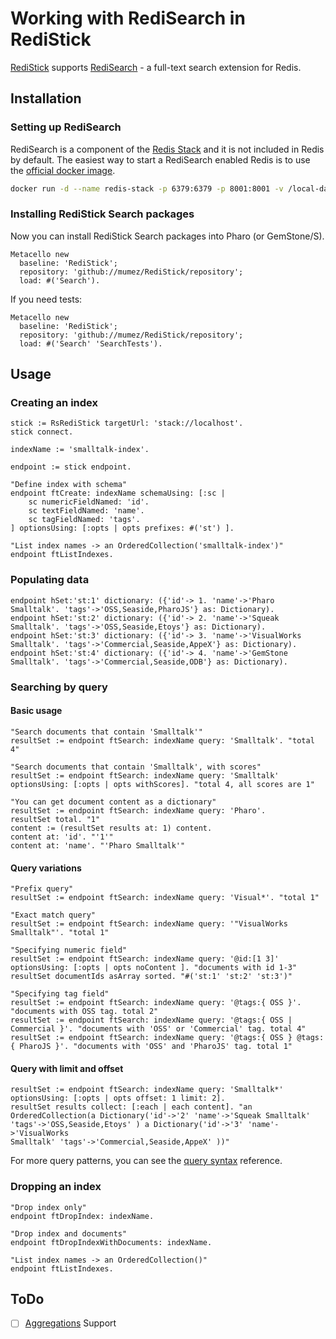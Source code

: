# Working with RediSearch in RediStick

[RediStick](https://github.com/mumez/RediStick) supports [RediSearch](https://redis.io/docs/stack/search/) - a full-text search extension for Redis.

## Installation

### Setting up RediSearch

RediSearch is a component of the [Redis Stack](https://redis.io/docs/stack/) and it is not included in Redis by default.
The easiest way to start a RediSearch enabled Redis is to use the [official docker image](https://hub.docker.com/r/redis/redis-stack).

```bash
docker run -d --name redis-stack -p 6379:6379 -p 8001:8001 -v /local-data/:/data redis/redis-stack:latest
```

### Installing RediStick Search packages

Now you can install RediStick Search packages into Pharo (or GemStone/S).

```smalltalk
Metacello new
  baseline: 'RediStick';
  repository: 'github://mumez/RediStick/repository';
  load: #('Search').
```

If you need tests:

```smalltalk
Metacello new
  baseline: 'RediStick';
  repository: 'github://mumez/RediStick/repository';
  load: #('Search' 'SearchTests').
```

## Usage

### Creating an index

```Smalltalk
stick := RsRediStick targetUrl: 'stack://localhost'.
stick connect.

indexName := 'smalltalk-index'.

endpoint := stick endpoint.

"Define index with schema"
endpoint ftCreate: indexName schemaUsing: [:sc |
	sc numericFieldNamed: 'id'.
	sc textFieldNamed: 'name'.
	sc tagFieldNamed: 'tags'.
] optionsUsing: [:opts | opts prefixes: #('st') ].
```

```Smalltalk
"List index names -> an OrderedCollection('smalltalk-index')"
endpoint ftListIndexes.
```

### Populating data

```Smalltalk
endpoint hSet:'st:1' dictionary: ({'id'-> 1. 'name'->'Pharo Smalltalk'. 'tags'->'OSS,Seaside,PharoJS'} as: Dictionary).
endpoint hSet:'st:2' dictionary: ({'id'-> 2. 'name'->'Squeak Smalltalk'. 'tags'->'OSS,Seaside,Etoys'} as: Dictionary).
endpoint hSet:'st:3' dictionary: ({'id'-> 3. 'name'->'VisualWorks Smalltalk'. 'tags'->'Commercial,Seaside,AppeX'} as: Dictionary).
endpoint hSet:'st:4' dictionary: ({'id'-> 4. 'name'->'GemStone Smalltalk'. 'tags'->'Commercial,Seaside,ODB'} as: Dictionary).
```

### Searching by query

#### Basic usage

```Smalltalk
"Search documents that contain 'Smalltalk'"
resultSet := endpoint ftSearch: indexName query: 'Smalltalk'. "total 4"

"Search documents that contain 'Smalltalk', with scores"
resultSet := endpoint ftSearch: indexName query: 'Smalltalk' optionsUsing: [:opts | opts withScores]. "total 4, all scores are 1"

"You can get document content as a dictionary"
resultSet := endpoint ftSearch: indexName query: 'Pharo'.
resultSet total. "1"
content := (resultSet results at: 1) content.
content at: 'id'. "'1'"
content at: 'name'. "'Pharo Smalltalk'"

```

#### Query variations

```Smalltalk
"Prefix query"
resultSet := endpoint ftSearch: indexName query: 'Visual*'. "total 1"

"Exact match query"
resultSet := endpoint ftSearch: indexName query: '"VisualWorks Smalltalk"'. "total 1"

"Specifying numeric field"
resultSet := endpoint ftSearch: indexName query: '@id:[1 3]' optionsUsing: [:opts | opts noContent ]. "documents with id 1-3"
resultSet documentIds asArray sorted. "#('st:1' 'st:2' 'st:3')"

"Specifying tag field"
resultSet := endpoint ftSearch: indexName query: '@tags:{ OSS }'. "documents with OSS tag. total 2"
resultSet := endpoint ftSearch: indexName query: '@tags:{ OSS | Commercial }'. "documents with 'OSS' or 'Commercial' tag. total 4"
resultSet := endpoint ftSearch: indexName query: '@tags:{ OSS } @tags:{ PharoJS }'. "documents with 'OSS' and 'PharoJS' tag. total 1"

```

#### Query with limit and offset

```Smalltalk
resultSet := endpoint ftSearch: indexName query: 'Smalltalk*' optionsUsing: [:opts | opts offset: 1 limit: 2].
resultSet results collect: [:each | each content]. "an OrderedCollection(a Dictionary('id'->'2' 'name'->'Squeak Smalltalk'
'tags'->'OSS,Seaside,Etoys' ) a Dictionary('id'->'3' 'name'->'VisualWorks
Smalltalk' 'tags'->'Commercial,Seaside,AppeX' ))"
```

For more query patterns, you can see the [query syntax](https://redis.io/docs/stack/search/reference/query_syntax/) reference.

### Dropping an index

```Smalltalk
"Drop index only"
endpoint ftDropIndex: indexName.

"Drop index and documents"
endpoint ftDropIndexWithDocuments: indexName.

"List index names -> an OrderedCollection()"
endpoint ftListIndexes.
```

## ToDo

- [ ] [Aggregations](https://redis.io/docs/stack/search/reference/aggregations/) Support
